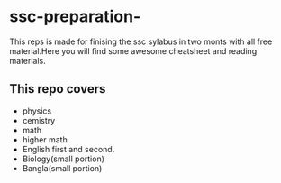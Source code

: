 # ssc-preparation-
This reps is made for finising the ssc sylabus in two monts with all free material.Here you will find some awesome cheatsheet and reading materials.
## This repo  covers
* physics
* cemistry
* math 
* higher math
* English first and second.
* Biology(small portion)
* Bangla(small portion)
